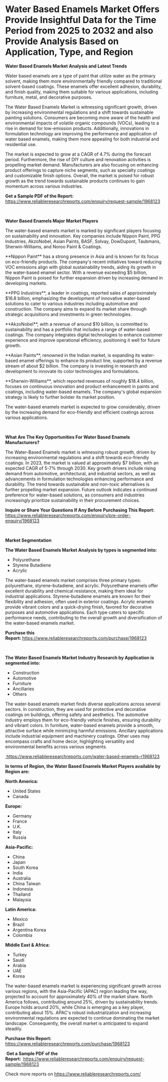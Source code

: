 <p><h1>Water Based Enamels Market Offers Provide Insightful Data for the Time Period from 2025 to 2032 and also Provide Analysis Based on Application, Type, and Region</h1></p><p><strong>Water Based Enamels Market Analysis and Latest Trends</strong></p>
<p><p>Water based enamels are a type of paint that utilize water as the primary solvent, making them more environmentally friendly compared to traditional solvent-based coatings. These enamels offer excellent adhesion, durability, and finish quality, making them suitable for various applications, including furniture, metal, and decorative purposes. </p><p>The Water Based Enamels Market is witnessing significant growth, driven by increasing environmental regulations and a shift towards sustainable painting solutions. Consumers are becoming more aware of the health and environmental impacts of volatile organic compounds (VOCs), leading to a rise in demand for low-emission products. Additionally, innovations in formulation technology are improving the performance and application of water based enamels, making them more appealing for both industrial and residential use. </p><p>The market is expected to grow at a CAGR of 4.7% during the forecast period. Furthermore, the rise of DIY culture and renovation activities is propelling market demand. Manufacturers are also focusing on enhancing product offerings to capture niche segments, such as specialty coatings and customizable finish options. Overall, the market is poised for robust growth as the trend towards sustainable products continues to gain momentum across various industries.</p></p>
<p><strong>Get a Sample PDF of the Report:&nbsp;</strong> <a href="https://www.reliableresearchreports.com/enquiry/request-sample/1968123?utm_campaign=3430&utm_medium=2&utm_source=Github&utm_content=ia&utm_term=01042025&utm_id=water-based-enamels">https://www.reliableresearchreports.com/enquiry/request-sample/1968123</a></p>
<p>&nbsp;</p>
<p><strong>Water Based Enamels Major Market Players</strong></p>
<p><p>The water-based enamels market is marked by significant players focusing on sustainability and innovation. Key companies include Nippon Paint, PPG Industries, AkzoNobel, Asian Paints, BASF, Solvay, DowDupont, Taubmans, Sherwin-Williams, and Noroo Paint & Coatings.</p><p>**Nippon Paint** has a strong presence in Asia and is known for its focus on eco-friendly products. The company's recent initiatives toward reducing VOC emissions align with global sustainability trends, aiding its growth in the water-based enamel sector. With a revenue exceeding $5 billion, Nippon Paint is poised for further expansion driven by increasing demand in developing markets.</p><p>**PPG Industries**, a leader in coatings, reported sales of approximately $16.8 billion, emphasizing the development of innovative water-based solutions to cater to various industries including automotive and construction. The company aims to expand its market share through strategic acquisitions and investments in green technologies.</p><p>**AkzoNobel**, with a revenue of around $10 billion, is committed to sustainability and has a portfolio that includes a range of water-based coatings. The company integrates digital technologies to enhance customer experience and improve operational efficiency, positioning it well for future growth.</p><p>**Asian Paints**, renowned in the Indian market, is expanding its water-based enamel offerings to enhance its product line, supported by a revenue stream of about $2 billion. The company is investing in research and development to innovate its color technologies and formulations.</p><p>**Sherwin-Williams**, which reported revenues of roughly $18.4 billion, focuses on continuous innovation and product enhancement in paints and coatings, including water-based enamels. The company's global expansion strategy is likely to further bolster its market position.</p><p>The water-based enamels market is expected to grow considerably, driven by the increasing demand for eco-friendly and efficient coatings across various applications.</p></p>
<p>&nbsp;</p>
<p><strong>What Are The Key Opportunities For Water Based Enamels Manufacturers?</strong></p>
<p><p>The Water-Based Enamels market is witnessing robust growth, driven by increasing environmental regulations and a shift towards eco-friendly coatings. In 2023, the market is valued at approximately $7 billion, with an expected CAGR of 5-7% through 2030. Key growth drivers include rising demand from automotive, architectural, and industrial sectors, as well as advancements in formulation technologies enhancing performance and durability. The trend towards sustainable and non-toxic alternatives is further propelling market expansion. Future outlook indicates a continued preference for water-based solutions, as consumers and industries increasingly prioritize sustainability in their procurement choices.</p></p>
<p><strong>Inquire or Share Your Questions If Any Before Purchasing This Report:</strong> <a href="https://www.reliableresearchreports.com/enquiry/pre-order-enquiry/1968123?utm_campaign=3430&utm_medium=2&utm_source=Github&utm_content=ia&utm_term=01042025&utm_id=water-based-enamels">https://www.reliableresearchreports.com/enquiry/pre-order-enquiry/1968123</a></p>
<p>&nbsp;</p>
<p><strong>Market Segmentation</strong></p>
<p><strong>The Water Based Enamels Market Analysis by types is segmented into:</strong></p>
<p><ul><li>Polyurethane</li><li>Styrene Butadiene</li><li>Acrylic</li></ul></p>
<p><p>The water-based enamels market comprises three primary types: polyurethane, styrene-butadiene, and acrylic. Polyurethane enamels offer excellent durability and chemical resistance, making them ideal for industrial applications. Styrene-butadiene enamels are known for their flexibility and adhesion, often used in exterior coatings. Acrylic enamels provide vibrant colors and a quick-drying finish, favored for decorative purposes and automotive applications. Each type caters to specific performance needs, contributing to the overall growth and diversification of the water-based enamels market.</p></p>
<p><strong>Purchase this Report:&nbsp;</strong><a href="https://www.reliableresearchreports.com/purchase/1968123?utm_campaign=3430&utm_medium=2&utm_source=Github&utm_content=ia&utm_term=01042025&utm_id=water-based-enamels">https://www.reliableresearchreports.com/purchase/1968123</a></p>
<p>&nbsp;</p>
<p><strong>The Water Based Enamels Market Industry Research by Application is segmented into:</strong></p>
<p><ul><li>Construction</li><li>Automotive</li><li>Furniture</li><li>Ancillaries</li><li>Others</li></ul></p>
<p><p>The water-based enamels market finds diverse applications across several sectors. In construction, they are used for protective and decorative coatings on buildings, offering safety and aesthetics. The automotive industry employs them for eco-friendly vehicle finishes, ensuring durability and vibrant colors. In furniture, water-based enamels provide a smooth, attractive surface while minimizing harmful emissions. Ancillary applications include industrial equipment and machinery coatings. Other uses may encompass crafts and home decor, highlighting versatility and environmental benefits across various segments.</p></p>
<p><a href="https://www.reliableresearchreports.com/water-based-enamels-r1968123?utm_campaign=3430&utm_medium=2&utm_source=Github&utm_content=ia&utm_term=01042025&utm_id=water-based-enamels">&nbsp;https://www.reliableresearchreports.com/water-based-enamels-r1968123</a></p>
<p><strong>In terms of Region, the Water Based Enamels Market Players available by Region are:</strong></p>
<p>
    <p> <strong> North America: </strong>
        <ul>
            <li>United States</li>
            <li>Canada</li>
        </ul>
        </p> 
    <p> <strong> Europe: </strong>
        <ul>
            <li>Germany</li>
            <li>France</li>
            <li>U.K.</li>
            <li>Italy</li>
            <li>Russia</li>
        </ul>
        </p> 
    <p> <strong> Asia-Pacific: </strong>
        <ul>
            <li>China</li>
            <li>Japan</li>
            <li>South Korea</li>
            <li>India</li>
            <li>Australia</li>
            <li>China Taiwan</li>
            <li>Indonesia</li>
            <li>Thailand</li>
            <li>Malaysia</li>
        </ul>
        </p> 
    <p> <strong> Latin America: </strong>
        <ul>
            <li>Mexico</li>
            <li>Brazil</li>
            <li>Argentina Korea</li>
            <li>Colombia</li>
        </ul>
        </p> 
    <p> <strong> Middle East & Africa: </strong>
        <ul>
            <li>Turkey</li>
            <li>Saudi</li>
            <li>Arabia</li>
            <li>UAE</li>
            <li>Korea</li>
        </ul>
    </p>
    </p>
<p><p>The water-based enamels market is experiencing significant growth across various regions, with the Asia-Pacific (APAC) region leading the way, projected to account for approximately 40% of the market share. North America follows, contributing around 25%, driven by sustainability trends. Europe holds around 20%, while China is emerging as a key player, contributing about 15%. APAC's robust industrialization and increasing environmental regulations are expected to continue dominating the market landscape. Consequently, the overall market is anticipated to expand steadily.</p></p>
<p><strong>Purchase this Report: </strong><a href="https://www.reliableresearchreports.com/purchase/1968123?utm_campaign=3430&utm_medium=2&utm_source=Github&utm_content=ia&utm_term=01042025&utm_id=water-based-enamels">https://www.reliableresearchreports.com/purchase/1968123</a></p>
<p>&nbsp;<strong>Get a Sample PDF of the Report:&nbsp;&nbsp;</strong><a href="https://www.reliableresearchreports.com/enquiry/request-sample/1968123?utm_campaign=3430&utm_medium=2&utm_source=Github&utm_content=ia&utm_term=01042025&utm_id=water-based-enamels">https://www.reliableresearchreports.com/enquiry/request-sample/1968123</a></p>
<p><strong></strong></p>
<p>Check more reports on <a href="https://www.reliableresearchreports.com/?utm_campaign=3430&utm_medium=2&utm_source=Github&utm_content=ia&utm_term=01042025&utm_id=water-based-enamels">https://www.reliableresearchreports.com/</a></p>